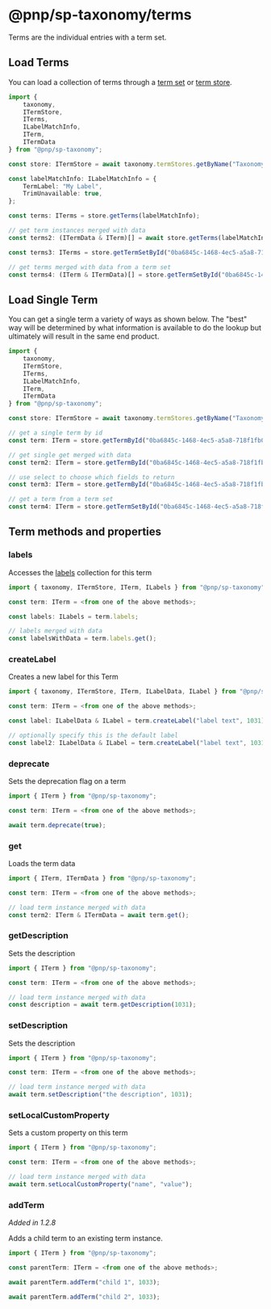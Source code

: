 # @pnp/sp-taxonomy/terms

Terms are the individual entries with a term set.

## Load Terms

You can load a collection of terms through a [term set](term-sets.md) or [term store](term-stores.md).

```TypeScript
import {
    taxonomy,
    ITermStore,
    ITerms,
    ILabelMatchInfo,
    ITerm,
    ITermData
} from "@pnp/sp-taxonomy";

const store: ITermStore = await taxonomy.termStores.getByName("Taxonomy_v5o/SbcTE2cegwO2dtAN9l==");

const labelMatchInfo: ILabelMatchInfo = {
    TermLabel: "My Label",
    TrimUnavailable: true,
};

const terms: ITerms = store.getTerms(labelMatchInfo);

// get term instances merged with data
const terms2: (ITermData & ITerm)[] = await store.getTerms(labelMatchInfo).get();

const terms3: ITerms = store.getTermSetById("0ba6845c-1468-4ec5-a5a8-718f1fb05431").terms;

// get terms merged with data from a term set
const terms4: (ITerm & ITermData)[] = store.getTermSetById("0ba6845c-1468-4ec5-a5a8-718f1fb05431").terms.get();
```

## Load Single Term

You can get a single term a variety of ways as shown below. The "best" way will be determined by what information is available to do the lookup but ultimately will result in the same end product.

```TypeScript
import {
    taxonomy,
    ITermStore,
    ITerms,
    ILabelMatchInfo,
    ITerm,
    ITermData
} from "@pnp/sp-taxonomy";

const store: ITermStore = await taxonomy.termStores.getByName("Taxonomy_v5o/SbcTE2cegwO2dtAN9l==");

// get a single term by id
const term: ITerm = store.getTermById("0ba6845c-1468-4ec5-a5a8-718f1fb05431");

// get single get merged with data
const term2: ITerm = store.getTermById("0ba6845c-1468-4ec5-a5a8-718f1fb05431").get();

// use select to choose which fields to return
const term3: ITerm = store.getTermById("0ba6845c-1468-4ec5-a5a8-718f1fb05431").select("Name").get();

// get a term from a term set
const term4: ITerm = store.getTermSetById("0ba6845c-1468-4ec5-a5a8-718f1fb05431").getTermById("0ba6845c-1468-4ec5-a5a8-718f1fb05431");
```

## Term methods and properties

### labels

Accesses the [labels](labels.md) collection for this term

```TypeScript
import { taxonomy, ITermStore, ITerm, ILabels } from "@pnp/sp-taxonomy";

const term: ITerm = <from one of the above methods>;

const labels: ILabels = term.labels;

// labels merged with data
const labelsWithData = term.labels.get();
```

### createLabel

Creates a new label for this Term

```TypeScript
import { taxonomy, ITermStore, ITerm, ILabelData, ILabel } from "@pnp/sp-taxonomy";

const term: ITerm = <from one of the above methods>;

const label: ILabelData & ILabel = term.createLabel("label text", 1031);

// optionally specify this is the default label
const label2: ILabelData & ILabel = term.createLabel("label text", 1031, true);
```

### deprecate

Sets the deprecation flag on a term

```TypeScript
import { ITerm } from "@pnp/sp-taxonomy";

const term: ITerm = <from one of the above methods>;

await term.deprecate(true);
```

### get

Loads the term data

```TypeScript
import { ITerm, ITermData } from "@pnp/sp-taxonomy";

const term: ITerm = <from one of the above methods>;

// load term instance merged with data
const term2: ITerm & ITermData = await term.get();
```

### getDescription

Sets the description

```TypeScript
import { ITerm } from "@pnp/sp-taxonomy";

const term: ITerm = <from one of the above methods>;

// load term instance merged with data
const description = await term.getDescription(1031);
```

### setDescription

Sets the description

```TypeScript
import { ITerm } from "@pnp/sp-taxonomy";

const term: ITerm = <from one of the above methods>;

// load term instance merged with data
await term.setDescription("the description", 1031);
```

### setLocalCustomProperty

Sets a custom property on this term

```TypeScript
import { ITerm } from "@pnp/sp-taxonomy";

const term: ITerm = <from one of the above methods>;

// load term instance merged with data
await term.setLocalCustomProperty("name", "value");
```

### addTerm

_Added in 1.2.8_

Adds a child term to an existing term instance.

```TypeScript
import { ITerm } from "@pnp/sp-taxonomy";

const parentTerm: ITerm = <from one of the above methods>;

await parentTerm.addTerm("child 1", 1033);

await parentTerm.addTerm("child 2", 1033);
```
